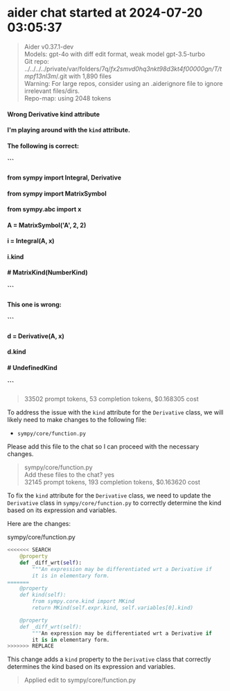 
# aider chat started at 2024-07-20 03:05:37

> Aider v0.37.1-dev  
> Models: gpt-4o with diff edit format, weak model gpt-3.5-turbo  
> Git repo: ../../../../private/var/folders/7q/_fx2smvd0hq3nkt98d3kt4f00000gn/T/tmpf13nl3m_/.git with 1,890 files  
> Warning: For large repos, consider using an .aiderignore file to ignore irrelevant files/dirs.  
> Repo-map: using 2048 tokens  

#### Wrong Derivative kind attribute  
#### I'm playing around with the `kind` attribute.  
####   
#### The following is correct:  
####   
#### ```  
#### from sympy import Integral, Derivative  
#### from sympy import MatrixSymbol  
#### from sympy.abc import x  
#### A = MatrixSymbol('A', 2, 2)  
#### i = Integral(A, x)  
#### i.kind  
#### # MatrixKind(NumberKind)  
#### ```  
####   
#### This one is wrong:  
#### ```  
#### d = Derivative(A, x)  
#### d.kind  
#### # UndefinedKind  
#### ```  
> 33502 prompt tokens, 53 completion tokens, $0.168305 cost  

To address the issue with the `kind` attribute for the `Derivative` class, we will likely need to make changes to the following file:

- `sympy/core/function.py`

Please add this file to the chat so I can proceed with the necessary changes.

> sympy/core/function.py  
> Add these files to the chat? yes  
> 32145 prompt tokens, 193 completion tokens, $0.163620 cost  

To fix the `kind` attribute for the `Derivative` class, we need to update the `Derivative` class in `sympy/core/function.py` to correctly determine the kind based on its expression and variables.

Here are the changes:

sympy/core/function.py
```python
<<<<<<< SEARCH
    @property
    def _diff_wrt(self):
        """An expression may be differentiated wrt a Derivative if
        it is in elementary form.
=======
    @property
    def kind(self):
        from sympy.core.kind import MKind
        return MKind(self.expr.kind, self.variables[0].kind)

    @property
    def _diff_wrt(self):
        """An expression may be differentiated wrt a Derivative if
        it is in elementary form.
>>>>>>> REPLACE
```

This change adds a `kind` property to the `Derivative` class that correctly determines the kind based on its expression and variables.

> Applied edit to sympy/core/function.py  
